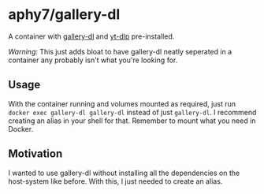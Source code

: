 # aphy7/gallery-dl
A container with [gallery-dl](https://github.com/mikf/gallery-dl) and [yt-dlp](https://github.com/yt-dlp/yt-dlp) pre-installed.

*Warning:* This just adds bloat to have gallery-dl neatly seperated in a container any probably isn't what you're looking for.

## Usage
With the container running and volumes mounted as required, just run `docker exec gallery-dl gallery-dl` instead of just `gallery-dl`. I recommend creating an alias in your shell for that. Remember to mount what you need in Docker.

## Motivation
I wanted to use gallery-dl without installing all the dependencies on the host-system like before. With this, I just needed to create an alias.